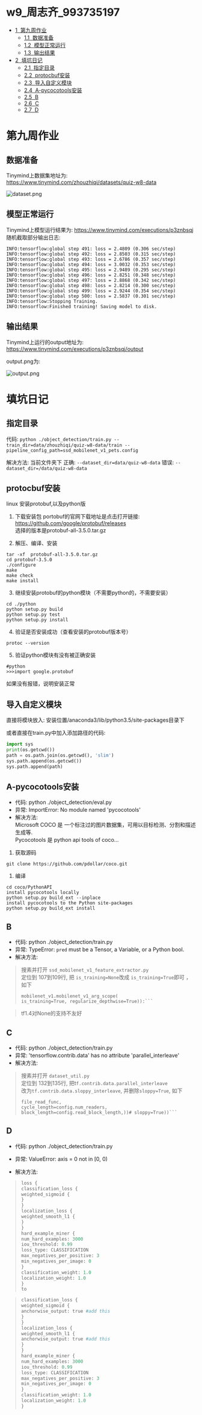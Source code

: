 
<h1>w9_周志齐_993735197<span class="tocSkip"></span></h1>
<div class="toc"><ul class="toc-item"><li><span><a href="#第九周作业" data-toc-modified-id="第九周作业-1"><span class="toc-item-num">1&nbsp;&nbsp;</span>第九周作业</a></span><ul class="toc-item"><li><span><a href="#数据准备" data-toc-modified-id="数据准备-1.1"><span class="toc-item-num">1.1&nbsp;&nbsp;</span>数据准备</a></span></li><li><span><a href="#模型正常运行" data-toc-modified-id="模型正常运行-1.2"><span class="toc-item-num">1.2&nbsp;&nbsp;</span>模型正常运行</a></span></li><li><span><a href="#输出结果" data-toc-modified-id="输出结果-1.3"><span class="toc-item-num">1.3&nbsp;&nbsp;</span>输出结果</a></span></li></ul></li><li><span><a href="#填坑日记" data-toc-modified-id="填坑日记-2"><span class="toc-item-num">2&nbsp;&nbsp;</span>填坑日记</a></span><ul class="toc-item"><li><span><a href="#指定目录" data-toc-modified-id="指定目录-2.1"><span class="toc-item-num">2.1&nbsp;&nbsp;</span>指定目录</a></span></li><li><span><a href="#protocbuf安装" data-toc-modified-id="protocbuf安装-2.2"><span class="toc-item-num">2.2&nbsp;&nbsp;</span>protocbuf安装</a></span></li><li><span><a href="#导入自定义模块" data-toc-modified-id="导入自定义模块-2.3"><span class="toc-item-num">2.3&nbsp;&nbsp;</span>导入自定义模块</a></span></li><li><span><a href="#A-pycocotools安装" data-toc-modified-id="A-pycocotools安装-2.4"><span class="toc-item-num">2.4&nbsp;&nbsp;</span>A-pycocotools安装</a></span></li><li><span><a href="#B" data-toc-modified-id="B-2.5"><span class="toc-item-num">2.5&nbsp;&nbsp;</span>B</a></span></li><li><span><a href="#C" data-toc-modified-id="C-2.6"><span class="toc-item-num">2.6&nbsp;&nbsp;</span>C</a></span></li><li><span><a href="#D" data-toc-modified-id="D-2.7"><span class="toc-item-num">2.7&nbsp;&nbsp;</span>D</a></span></li></ul></li></ul></div>

# 第九周作业

## 数据准备

Tinymind上数据集地址为: https://www.tinymind.com/zhouzhiqi/datasets/quiz-w8-data

![dataset.png](.\tmp\dataset.png)

## 模型正常运行

Tinymind上模型运行结果为: https://www.tinymind.com/executions/p3znbsqj
随机截取部分输出日志:

```
INFO:tensorflow:global step 491: loss = 2.4809 (0.306 sec/step)
INFO:tensorflow:global step 492: loss = 2.8503 (0.315 sec/step)
INFO:tensorflow:global step 493: loss = 2.6786 (0.357 sec/step)
INFO:tensorflow:global step 494: loss = 3.0032 (0.353 sec/step)
INFO:tensorflow:global step 495: loss = 2.9489 (0.295 sec/step)
INFO:tensorflow:global step 496: loss = 2.8251 (0.348 sec/step)
INFO:tensorflow:global step 497: loss = 2.8868 (0.342 sec/step)
INFO:tensorflow:global step 498: loss = 2.8214 (0.300 sec/step)
INFO:tensorflow:global step 499: loss = 2.9244 (0.354 sec/step)
INFO:tensorflow:global step 500: loss = 2.5837 (0.301 sec/step)
INFO:tensorflow:Stopping Training.
INFO:tensorflow:Finished training! Saving model to disk.
```

## 输出结果
Tinymind上运行的output地址为: https://www.tinymind.com/executions/p3znbsqj/output

output.png为: 

![output.png](.\tmp\output.png)

# 填坑日记

## 指定目录

代码: `python ./object_detection/train.py --train_dir=data/zhouzhiqi/quiz-w8-data/train --pipeline_config_path=ssd_mobilenet_v1_pets.config `

解决方法: 
当前文件夹下
正确: `--dataset_dir=data/quiz-w8-data`
错误: `--dataset_dir=/data/quiz-w8-data`

## protocbuf安装

linux 安装protobuf,以及python版

1. 下载安装包
portobuf的官网下载地址是点击打开链接: https://github.com/google/protobuf/releases   
选择的版本是protobuf-all-3.5.0.tar.gz

2. 解压、编译、安装

```
tar -xf  protobuf-all-3.5.0.tar.gz
cd protobuf-3.5.0
./configure
make 
make check
make install
```

3. 继续安装protobuf的python模块（不需要python的，不需要安装）
```
cd ./python 
python setup.py build 
python setup.py test 
python setup.py install 
```

4. 验证是否安装成功（查看安装的protobuf版本号）
```
protoc --version 
```

5. 验证python模块有没有被正确安装
```
#python   
>>>import google.protobuf 
```

如果没有报错，说明安装正常

## 导入自定义模块

直接将模块放入: 安装位置/anaconda3/lib/python3.5/site-packages目录下

或者直接在train.py中加入添加路径的代码:

```python
import sys
print(os.getcwd())
path = os.path.join(os.getcwd(), 'slim')
sys.path.append(os.getcwd())
sys.path.append(path)
```

## A-pycocotools安装

- 代码: python ./object_detection/eval.py
- 异常: ImportError: No module named 'pycocotools' 
- 解决方法:  
Microsoft COCO 是 一个标注过的图片数据集，可用以目标检测、分割和描述生成等.    
Pycocotools 是 python api tools of coco...

1. 获取源码
```
git clone https://github.com/pdollar/coco.git
```
1. 编译
```
cd coco/PythonAPI
install pycocotools locally
python setup.py build_ext --inplace
install pycocotools to the Python site-packages
python setup.py build_ext install
```

## B

- 代码: python ./object_detection/train.py
- 异常: TypeError: `pred` must be a Tensor, a Variable, or a Python bool.
- 解决方法:
> 搜素并打开 `ssd_mobilenet_v1_feature_extractor.py`     
> 定位到 107到109行, 把 `is_training=None`改成 `is_training=True`即可 ，如下   
> ```with slim.arg_scope(
> mobilenet_v1.mobilenet_v1_arg_scope(
> is_training=True, regularize_depthwise=True)):```      
> ```

> tf1.4对None的支持不友好

## C

- 代码:  python ./object_detection/train.py
- 异常: 'tensorflow.contrib.data' has no attribute 'parallel_interleave'
- 解决方法:
> 搜素并打开 `dataset_util.py `  
> 定位到 132到135行, 把t`f.contrib.data.parallel_interleave`   
> 改为`tf.contrib.data.sloppy_interleave`, 并删除`sloppy=True`, 如下
> ```tf.contrib.data.sloppy_interleave(
> file_read_func, 
> cycle_length=config.num_readers,
> block_length=config.read_block_length,))# sloppy=True))```
> ```






## D

- 代码: python ./object_detection/train.py    
- 异常: ValueError: axis = 0 not in [0, 0)

- 解决方法:

> ```python
> loss {
> classification_loss {
> weighted_sigmoid {
> }
> }
> localization_loss {
> weighted_smooth_l1 {
> }
> }
> hard_example_miner {
> num_hard_examples: 3000
> iou_threshold: 0.99
> loss_type: CLASSIFICATION
> max_negatives_per_positive: 3
> min_negatives_per_image: 0
> }
> classification_weight: 1.0
> localization_weight: 1.0
> }
> to
> ```

>``` python
>classification_loss {
>weighted_sigmoid {
>anchorwise_output: true #add this
>}
>}
>localization_loss {
>weighted_smooth_l1 {
>anchorwise_output: true #add this
>}
>}
>hard_example_miner {
>num_hard_examples: 3000
>iou_threshold: 0.99
>loss_type: CLASSIFICATION
>max_negatives_per_positive: 3
>min_negatives_per_image: 0
>}
>classification_weight: 1.0
>localization_weight: 1.0
>}
>```
>
>
